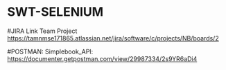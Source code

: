 # SWT-SELENIUM

#JIRA Link Team Project
https://tamnmse171865.atlassian.net/jira/software/c/projects/NB/boards/2

#POSTMAN: Simplebook_API:
https://documenter.getpostman.com/view/29987334/2s9YR6aDi4
